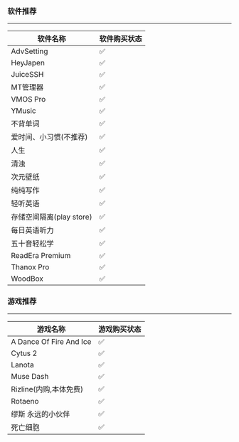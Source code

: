 ### 软件推荐
---
| 软件名称          | 软件购买状态 |
|-------------------|--------------|
| AdvSetting           | ✅           |
| HeyJapen           | ✅           |
| JuiceSSH | ✅           |
| MT管理器         | ✅           |
| VMOS Pro           | ✅           |
| YMusic          | ✅           |
| 不背单词 | ✅           |
| 爱时间、小习惯(不推荐) | ✅           |
| 人生   | ✅           |
| 清浊 | ✅           |
| 次元壁纸 | ✅           |
| 纯纯写作   | ✅           |
| 轻听英语 | ✅           |
| 存储空间隔离(play store)           | ✅           |
| 每日英语听力 | ✅           |
| 五十音轻松学 | ✅           |
| ReadEra Premium           | ✅           |
| Thanox Pro           | ✅           |
| WoodBox | ✅           |


### 游戏推荐
---
| 游戏名称                  | 游戏购买状态 |
|---------------------------|--------------|
| A Dance Of Fire And Ice   | ✅           |
| Cytus 2                   | ✅           |
| Lanota                    | ✅           |
| Muse Dash                 | ✅           |
| Rizline(内购,本体免费)      | ✅           |
| Rotaeno                   | ✅           |
| 缪斯 永远的小伙伴            | ✅           |
| 死亡细胞                    | ✅           |